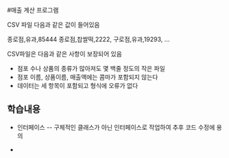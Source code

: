 ﻿#매출 계산 프로그램

CSV 파일 다음과 같은 값이 들어있음

종로점,유과,85444
종로점,찹쌀떡,2222,
구로점,유과,19293,
...



CSV파일은 다음과 같은 사항이 보장되어 있음
- 점포 수나 상품의 종류가 많아져도 몇 백줄 정도의 작은 파일
- 점포 이름, 상품이름, 매출액에는 콤마가 포함되지 않는다
- 데이터는 세 항목이 포함되고 형식에 오류가 없다



## 학습내용
- 인터페이스
-- 구체적인 클래스가 아닌 인터페이스로 작업하여 추후 코드 수정에 용의

-